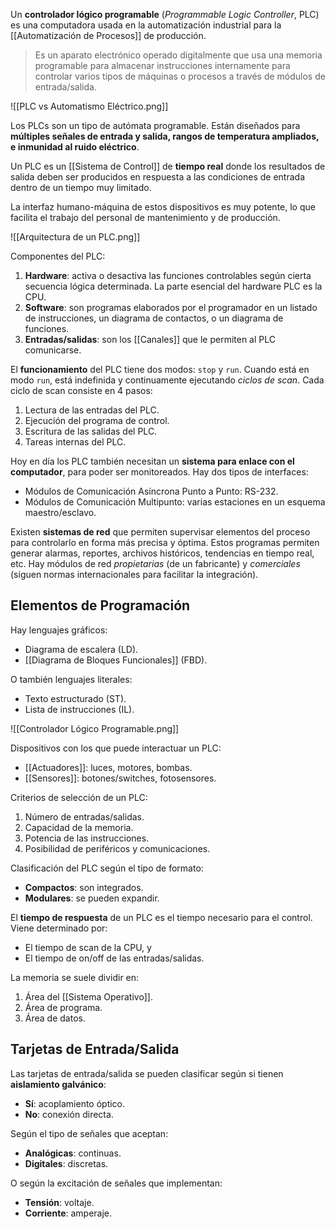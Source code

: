 Un **controlador lógico programable** (*Programmable Logic Controller*, PLC) es una computadora usada en la automatización industrial para la [[Automatización de Procesos]] de producción.

> Es un aparato electrónico operado digitalmente que usa una memoria programable para almacenar instrucciones internamente para controlar varios tipos de máquinas o procesos a través de módulos de entrada/salida.

![[PLC vs Automatismo Eléctrico.png]]

Los PLCs son un tipo de autómata programable. Están diseñados para **múltiples señales de entrada y salida, rangos de temperatura ampliados, e inmunidad al ruido eléctrico**.

Un PLC es un [[Sistema de Control]] de **tiempo real** donde los resultados de salida deben ser producidos en respuesta a las condiciones de entrada dentro de un tiempo muy limitado.

La interfaz humano-máquina de estos dispositivos es muy potente, lo que facilita el trabajo del personal de mantenimiento y de producción.

![[Arquitectura de un PLC.png]]

Componentes del PLC:

1. **Hardware**: activa o desactiva las funciones controlables según cierta secuencia lógica determinada. La parte esencial del hardware PLC es la CPU.
2. **Software**: son programas elaborados por el programador en un listado de instrucciones, un diagrama de contactos, o un diagrama de funciones.
3. **Entradas/salidas**: son los [[Canales]] que le permiten al PLC comunicarse.

El **funcionamiento** del PLC tiene dos modos: `stop` y `run`. Cuando está en modo `run`, está indefinida y continuamente ejecutando *ciclos de scan*. Cada ciclo de scan consiste en 4 pasos:

1. Lectura de las entradas del PLC.
2. Ejecución del programa de control.
3. Escritura de las salidas del PLC.
4. Tareas internas del PLC.

Hoy en día los PLC también necesitan un **sistema para enlace con el computador**, para poder ser monitoreados. Hay dos tipos de interfaces:

- Módulos de Comunicación Asíncrona Punto a Punto: RS-232.
- Módulos de Comunicación Multipunto: varias estaciones en un esquema maestro/esclavo.

Existen **sistemas de red** que permiten supervisar elementos del proceso para controlarlo en forma más precisa y óptima. Estos programas permiten generar alarmas, reportes, archivos históricos, tendencias en tiempo real, etc. Hay módulos de red *propietarias* (de un fabricante) y *comerciales* (siguen normas internacionales para facilitar la integración).

## Elementos de Programación

Hay lenguajes gráficos:

- Diagrama de escalera (LD).
- [[Diagrama de Bloques Funcionales]] (FBD).

O también lenguajes literales:

- Texto estructurado (ST).
- Lista de instrucciones (IL).

![[Controlador Lógico Programable.png]]

Dispositivos con los que puede interactuar un PLC:

- [[Actuadores]]: luces, motores, bombas.
- [[Sensores]]: botones/switches, fotosensores.

Criterios de selección de un PLC:

1. Número de entradas/salidas.
2. Capacidad de la memoria.
3. Potencia de las instrucciones.
4. Posibilidad de periféricos y comunicaciones.

Clasificación del PLC según el tipo de formato:

- **Compactos**: son integrados.
- **Modulares**: se pueden expandir.

El **tiempo de respuesta** de un PLC es el tiempo necesario para el control. Viene determinado por:

- El tiempo de scan de la CPU, y
- El tiempo de on/off de las entradas/salidas.

La memoria se suele dividir en:

1. Área del [[Sistema Operativo]].
2. Área de programa.
3. Área de datos.

## Tarjetas de Entrada/Salida

Las tarjetas de entrada/salida se pueden clasificar según si tienen **aislamiento galvánico**:

- **Sí**: acoplamiento óptico.
- **No**: conexión directa.

Según el tipo de señales que aceptan:

- **Analógicas**: continuas.
- **Digitales**: discretas.

O según la excitación de señales que implementan:

- **Tensión**: voltaje.
- **Corriente**: amperaje.
